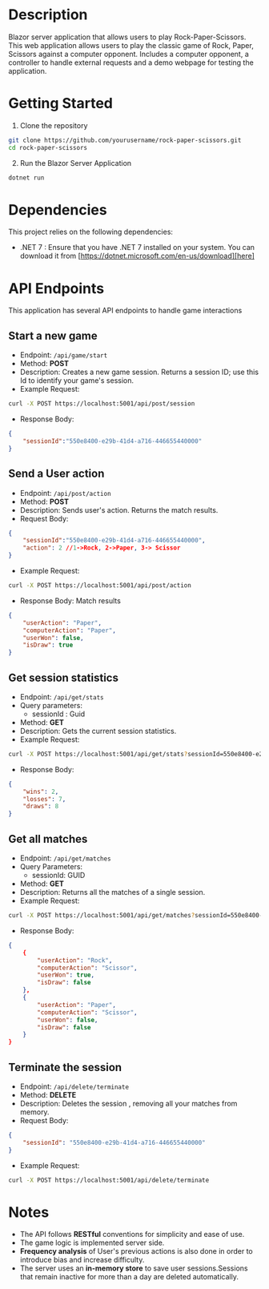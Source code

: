# Description
Blazor server application that allows users to play Rock-Paper-Scissors. This web application allows users to play the classic game of Rock, Paper, Scissors against a computer opponent. Includes a computer opponent, a controller to handle external requests and a demo webpage for testing the application.

# Getting Started
1. Clone the repository

```bash
git clone https://github.com/yourusername/rock-paper-scissors.git
cd rock-paper-scissors
```

2. Run the Blazor Server Application

```bash
dotnet run
```

# Dependencies

This project relies on the following dependencies:

- .NET 7 : Ensure that you have .NET 7 installed on your system. You can download it from [https://dotnet.microsoft.com/en-us/download][here]

# API Endpoints

This application has several API endpoints to handle game interactions

## Start a new game

- Endpoint: `/api/game/start`
- Method: **POST**
- Description: Creates a new game session. Returns a session ID; use this Id to identify your game's session.
- Example Request:
```bash
curl -X POST https://localhost:5001/api/post/session
```
- Response Body:
```json
{
    "sessionId":"550e8400-e29b-41d4-a716-446655440000"
}
``` 

## Send a User action

- Endpoint: `/api/post/action`
- Method: **POST**
- Description: Sends user's action. Returns the match results.
- Request Body:
```json
{
    "sessionId":"550e8400-e29b-41d4-a716-446655440000",
    "action": 2 //1->Rock, 2->Paper, 3-> Scissor
}
```
- Example Request:
```bash
curl -X POST https://localhost:5001/api/post/action
```
- Response Body: Match results
```json
{
    "userAction": "Paper",
    "computerAction": "Paper",
    "userWon": false,
    "isDraw": true
}
```

## Get session statistics

- Endpoint: `/api/get/stats`
- Query parameters:
    - sessionId : Guid
- Method: **GET**
- Description: Gets the current session statistics.
- Example Request:
```bash
curl -X POST https://localhost:5001/api/get/stats?sessionId=550e8400-e29b-41d4-a716-446655440000
```
- Response Body:
```json
{
    "wins": 2,
    "losses": 7,
    "draws": 8
}
```

## Get all matches

- Endpoint: `/api/get/matches`
- Query Parameters:
    - sessionId: GUID
- Method: **GET**
- Description: Returns all the matches of a single session.
- Example Request:
```bash
curl -X POST https://localhost:5001/api/get/matches?sessionId=550e8400-e29b-41d4-a716-446655440000
```
- Response Body:
```json
{
    {
        "userAction": "Rock",
        "computerAction": "Scissor",
        "userWon": true,
        "isDraw": false
    },
    {
        "userAction": "Paper",
        "computerAction": "Scissor",
        "userWon": false,
        "isDraw": false
    }
}
```

## Terminate the session
- Endpoint: `/api/delete/terminate`
- Method: **DELETE**
- Description: Deletes the session , removing all your matches from memory.
- Request Body:
```json
{
    "sessionId": "550e8400-e29b-41d4-a716-446655440000"
}
```
- Example Request:
```bash
curl -X POST https://localhost:5001/api/delete/terminate
```

# Notes
- The API follows **RESTful** conventions for simplicity and ease of use.
- The game logic is implemented server side.
- **Frequency analysis** of User's previous actions is also done in order to introduce bias and increase difficulty.
- The server uses an **in-memory store** to save user sessions.Sessions that remain inactive for more than a day are deleted automatically.
